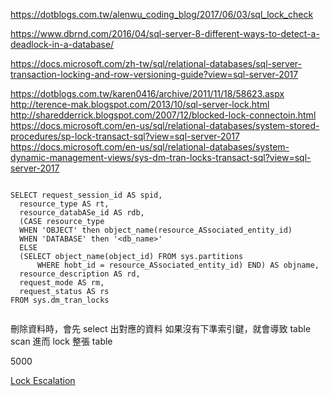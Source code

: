 
https://dotblogs.com.tw/alenwu_coding_blog/2017/06/03/sql_lock_check

https://www.dbrnd.com/2016/04/sql-server-8-different-ways-to-detect-a-deadlock-in-a-database/

https://docs.microsoft.com/zh-tw/sql/relational-databases/sql-server-transaction-locking-and-row-versioning-guide?view=sql-server-2017

https://dotblogs.com.tw/karen0416/archive/2011/11/18/58623.aspx
http://terence-mak.blogspot.com/2013/10/sql-server-lock.html
http://sharedderrick.blogspot.com/2007/12/blocked-lock-connectoin.html
https://docs.microsoft.com/en-us/sql/relational-databases/system-stored-procedures/sp-lock-transact-sql?view=sql-server-2017
https://docs.microsoft.com/en-us/sql/relational-databases/system-dynamic-management-views/sys-dm-tran-locks-transact-sql?view=sql-server-2017


```

SELECT request_session_id AS spid,
  resource_type AS rt,
  resource_databASe_id AS rdb,
  (CASE resource_type
  WHEN 'OBJECT' then object_name(resource_ASsociated_entity_id)
  WHEN 'DATABASE' then '<db_name>'
  ELSE
  (SELECT object_name(object_id) FROM sys.partitions
      WHERE hobt_id = resource_ASsociated_entity_id) END) AS objname,
  resource_description AS rd,
  request_mode AS rm,
  request_status AS rs
FROM sys.dm_tran_locks


```

刪除資料時，會先 select 出對應的資料
如果沒有下準索引鍵，就會導致 table scan 進而 lock 整張 table




5000

[Lock Escalation](https://docs.microsoft.com/en-us/previous-versions/sql/sql-server-2008-r2/ms184286(v=sql.105))